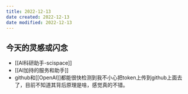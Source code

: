 ```yaml
---
title: 2022-12-13
date created: 2022-12-13
date modified: 2022-12-13
---
```


## 今天的灵感或闪念

- [[AI科研助手-scispace]]
- [[AI加持的服务和助手]]
- github和[[OpenAI]]都能很快检测到我不小心把token上传到github上面去了，目前不知道其背后原理是啥，感觉真的不错。
